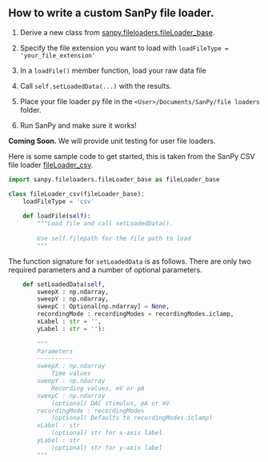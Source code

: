 ## How to write a custom SanPy file loader.

1) Derive a new class from [sanpy.fileloaders.fileLoader_base](fileloader/fileLoader_base.md).

2) Specify the file extension you want to load with `loadFileType = 'your_file_extension'`

3) In a `loadFile()` member function, load your raw data file

4) Call `self.setLoadedData(...)` with the results. 

5) Place your file loader py file in the `<User>/Documents/SanPy/file loaders` folder.

6) Run SanPy and make sure it works!

**Coming Soon.** We will provide unit testing for user file loaders.

Here is some sample code to get started, this is taken from the SanPy CSV file loader [fileLoader_csv](fileloader/fileLoader_csv.md).

```python
import sanpy.fileloaders.fileLoader_base as fileLoader_base

class fileLoader_csv(fileLoader_base):
    loadFileType = 'csv'
    
    def loadFile(self):
        """Load file and call setLoadedData().
        
        Use self.filepath for the file path to load
        """
```

The function signature for `setLoadedData` is as follows. There are only two required parameters and a number of optional parameters.

```python
    def setLoadedData(self,
        sweepX : np.ndarray,
        sweepY : np.ndarray,
        sweepC : Optional[np.ndarray] = None,
        recordingMode : recordingModes = recordingModes.iclamp,
        xLabel : str = '',
        yLabel : str = ''):
        
        """
        Parameters
        ----------
        sweepX : np.ndarray
            Time values
        sweepY : np.ndarray
            Recording values, mV or pA
        sweepC : np.ndarray
            (optional) DAC stimulus, pA or mV
        recordingMode : recordingModes
            (optional) Defaults to recordingModes.iclamp)
        xLabel : str
            (optional) str for x-axis label
        yLabel : str
            (optional) str for y-axis label
        """
```